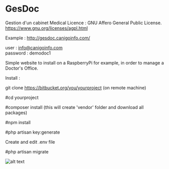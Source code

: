 # GesDoc
Gestion d'un cabinet Medical
Licence :  GNU Affero General Public License.
https://www.gnu.org/licenses/agpl.html

Example : http://gesdoc.canigoinfo.com/

user : info@canigoinfo.com  
password : demodoc1

Simple website to install on a RaspberryPi for example, in order to  manage a Doctor's Office.

Install :

git clone https://bitbucket.org/you/yourproject (on remote machine)

#cd yourproject

#composer install (this will create 'vendor' folder and download all packages)

#npm install

#php artisan key:generate

Create and edit .env file

#php artisan migrate

![alt text](https://www.gnu.org/graphics/agplv3-155x51.png)

